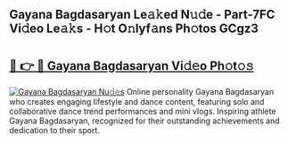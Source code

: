 ## Gayana Bagdasaryan Le𝚊𝚔ed N𝚞𝚍e - Part-7FC Vi𝚍eo Le𝚊𝚔s - H𝚘t O𝚗lyf𝚊ns Ph𝚘tos GCgz3

# <h2><a href="http://hf0jwq.feru.top/?c=Gayana+Bagdasaryan">🔗 👉 🔴 Gayana Bagdasaryan Vi𝚍𝚎o Ph𝚘t𝚘𝚜</a></h2>

[![Gayana Bagdasaryan Nu𝚍𝚎s](https://i.imgur.com/0TWrTi3.gif)](http://hf0jwq.feru.top/?c=Gayana+Bagdasaryan)
Online personality Gayana Bagdasaryan who creates engaging lifestyle and dance content, featuring solo and collaborative dance trend performances and mini vlogs. Inspiring athlete Gayana Bagdasaryan, recognized for their outstanding achievements and dedication to their sport. 
